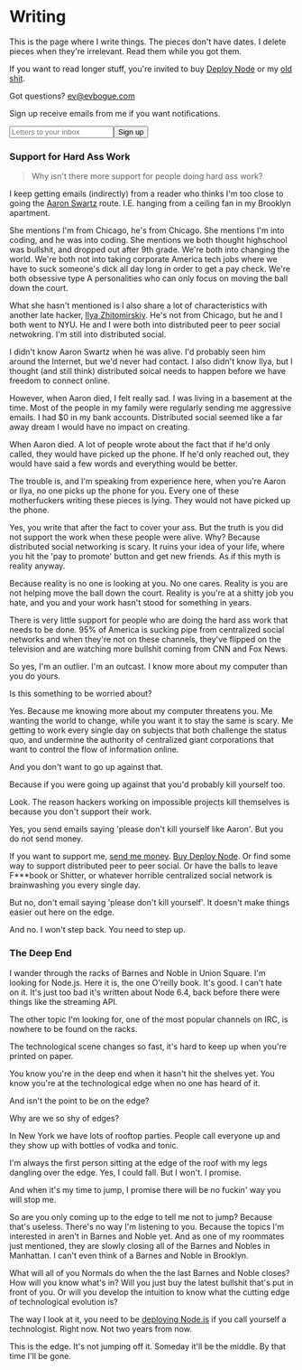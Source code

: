 Writing
=======

This is the page where I write things. The pieces don't have dates. I delete pieces when they're irrelevant. Read them while you got them. 

If you want to read longer stuff, you're invited to buy [Deploy Node](http://deployno.de) or my [old shit](/oldshit).

Got questions? [ev@evbogue.com](mailto:ev@evbogue.com)

Sign up receive emails from me if you want notifications.

<form action="https://tinyletter.com/evbogue" method="post" target="popupwindow" onsubmit="window.open('https://tinyletter.com/evbogue', 'popupwindow', 'scrollbars=yes,width=800,height=600');return true"><input type="text" class="medium" name="email" id="tlemail" placeholder="Letters to your inbox" /><input type="hidden" value="1" name="embed" /><input type="submit" value="Sign up" class="button"/></form>

### Support for Hard Ass Work

> Why isn't there more support for people doing hard ass work?

I keep getting emails (indirectly) from a reader who thinks I'm too close to going the [Aaron Swartz](https://en.wikipedia.org/wiki/Aaron_Swartz) route. I.E. hanging from a ceiling fan in my Brooklyn apartment. 

She mentions I'm from Chicago, he's from Chicago. She mentions I'm into coding, and he was into coding. She mentions we both thought highschool was bullshit, and dropped out after 9th grade. We're both into changing the world. We're both not into taking corporate America tech jobs where we have to suck someone's dick all day long in order to get a pay check. We're both obsessive type A personalities who can only focus on moving the ball down the court.

What she hasn't mentioned is I also share a lot of characteristics with another late hacker, [Ilya Zhitomirskiy](https://en.wikipedia.org/wiki/Ilya_Zhitomirskiy). He's not from Chicago, but he and I both went to NYU. He and I were both into distributed peer to peer social netwokring. I'm still into distributed social.

I didn't know Aaron Swartz when he was alive. I'd probably seen him around the Internet, but we'd never had contact. I also didn't know Ilya, but I thought (and still think) distributed soical needs to happen before we have freedom to connect online.

However, when Aaron died, I felt really sad. I was living in a basement at the time. Most of the people in my family were regularly sending me aggressive emails. I had $0 in my bank accounts. Distributed social seemed like a far away dream I would have no impact on creating.

When Aaron died. A lot of people wrote about the fact that if he'd only called, they would have picked up the phone. If he'd only reached out, they would have said a few words and everything would be better.

The trouble is, and I'm speaking from experience here, when you're Aaron or Ilya, no one picks up the phone for you. Every one of these motherfuckers writing these pieces is lying. They would not have picked up the phone.

Yes, you write that after the fact to cover your ass. But the truth is you did not support the work when these people were alive. Why? Because distributed social networking is scary. It ruins your idea of your life, where you hit the 'pay to promote' button and get new friends. As if this myth is reality anyway. 

Because reality is no one is looking at you. No one cares. Reality is you are not helping move the ball down the court. Reality is you're at a shitty job you hate, and you and your work hasn't stood for something in years.

There is very little support for people who are doing the hard ass work that needs to be done. 95% of America is sucking pipe from centralized social networks and when they're not on these channels, they've flipped on the television and are watching more bullshit coming from CNN and Fox News. 

So yes, I'm an outlier. I'm an outcast. I know more about my computer than you do yours.

Is this something to be worried about?

Yes. Because me knowing more about my computer threatens you. Me wanting the world to change, while you want it to stay the same is scary. Me getting to work every single day on subjects that both challenge the status quo, and undermine the authority of centralized giant corporations that want to control the flow of information online.

And you don't want to go up against that. 

Because if you were going up against that you'd probably kill yourself too.

Look. The reason hackers working on impossible projects kill themselves is because you don't support their work.

Yes, you send emails saying 'please don't kill yourself like Aaron'. But you do not send money.

If you want to support me, [send me money](https://www.paypal.com/cgi-bin/webscr?cmd=_s-xclick&hosted_button_id=QUZZ9H3B3KBNL). [Buy Deploy Node](http://deployno.de). Or find some way to support distributed peer to peer social. Or have the balls to leave F***book or Shitter, or whatever horrible centralized social network is brainwashing you every single day.

But no, don't email saying 'please don't kill yourself'. It doesn't make things easier out here on the edge. 

And no. I won't step back. You need to step up.

### The Deep End

I wander through the racks of Barnes and Noble in Union Square. I'm looking for Node.js. Here it is, the one O'reilly book. It's good. I can't hate on it. It's just too bad it's written about Node 6.4, back before there were things like the streaming API. 
 
The other topic I'm looking for, one of the most popular channels on IRC, is nowhere to be found on the racks.

The technological scene changes so fast, it's hard to keep up when you're printed on paper.

You know you're in the deep end when it hasn't hit the shelves yet. You know you're at the technological edge when no one has heard of it. 

And isn't the point to be on the edge?

Why are we so shy of edges? 

In New York we have lots of rooftop parties. People call everyone up and they show up with bottles of vodka and tonic. 

I'm always the first person sitting at the edge of the roof with my legs dangling over the edge. Yes, I could fall. But I won't. I promise. 

And when it's my time to jump, I promise there will be no fuckin' way you will stop me.

So are you only coming up to the edge to tell me not to jump? Because that's useless. There's no way I'm listening to you. Because the topics I'm interested in aren't in Barnes and Noble yet. And as one of my roommates just mentioned, they are slowly closing all of the Barnes and Nobles in Manhattan. I can't even think of a Barnes and Noble in Brooklyn. 

What will all of you Normals do when the the last Barnes and Noble closes? How will you know what's in? Will you just buy the latest bullshit that's put in front of you. Or will you develop the intuition to know what the cutting edge of technological evolution is? 

The way I look at it, you need to be [deploying Node.js](http://deployno.de) if you call yourself a technologist. Right now. Not two years from now.

This is the edge. It's not jumping off it. Someday it'll be the middle. By that time I'll be gone.